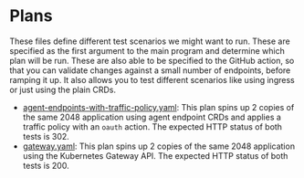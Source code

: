 # Plans

These files define different test scenarios we might want to run. These are specified as the first argument to the main program and determine which plan will be run. These are also able to
be specified to the GitHub action, so that you can validate changes against a small number of endpoints, before ramping it up. It also allows you to test different scenarios like using ingress or just using the plain CRDs.

- [agent-endpoints-with-traffic-policy.yaml](./agent-endpoints-with-traffic-policy.yaml): This plan spins up 2 copies of the same 2048 application using agent endpoint CRDs and applies a traffic policy with an `oauth` action. The expected HTTP status of both tests is 302.
- [gateway.yaml](./gateway.yaml): This plan spins up 2 copies of the same 2048 application using the Kubernetes Gateway API. The expected HTTP status of both tests is 200.
